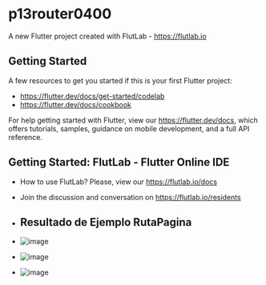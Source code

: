 # p13router0400

A new Flutter project created with FlutLab - https://flutlab.io

## Getting Started

A few resources to get you started if this is your first Flutter project:

- https://flutter.dev/docs/get-started/codelab
- https://flutter.dev/docs/cookbook

For help getting started with Flutter, view our
https://flutter.dev/docs, which offers tutorials,
samples, guidance on mobile development, and a full API reference.

## Getting Started: FlutLab - Flutter Online IDE

- How to use FlutLab? Please, view our https://flutlab.io/docs
- Join the discussion and conversation on https://flutlab.io/residents

- ## Resultado de Ejemplo RutaPagina
- ![image](https://github.com/VegaTapiaGemaKarina/RutaPagina-vega0400/assets/144732543/2f97fd30-c983-426c-bfe2-c3c92aa559b1)
- ![image](https://github.com/VegaTapiaGemaKarina/RutaPagina-vega0400/assets/144732543/38f44c0c-7502-4366-ad73-330e03fd279f)
- ![image](https://github.com/VegaTapiaGemaKarina/RutaPagina-vega0400/assets/144732543/87ac3cbc-0352-4f04-b78b-dbabef420f63)



